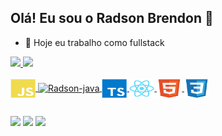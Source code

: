 ## Olá! Eu sou o Radson Brendon 👋

- 🔭 Hoje eu trabalho como fullstack

<div>
  <a href="https://www.linkedin.com/in/radsonbrendonlima/">
  <img height="180em" src="https://github-readme-stats.vercel.app/api?username=RadsonAlvs&show_icons=true&theme=dark&inclue_all_commits=true&count_private=true" />
  <img height="180em" src="https://github-readme-stats.vercel.app/api/top-langs/?username=RadsonAlvs&layout=compact&langs_count=16&theme=dark" />
</div>

<div style="display: inline_block"><br>
  <img align="center" alt="Radson-Js" height="30" width="40" src="https://raw.githubusercontent.com/devicons/devicon/master/icons/javascript/javascript-plain.svg">
  <img align="center" alt="Radson-java" height="40" width="50" src='https://icongr.am/devicon/java-original-wordmark.svg?size=128&color=ffffff'>
  <img align="center" alt="Radson-Ts" height="30" width="40" src="https://raw.githubusercontent.com/devicons/devicon/master/icons/typescript/typescript-plain.svg">
  <img align="center" alt="Radson-React" height="30" width="40" src="https://raw.githubusercontent.com/devicons/devicon/master/icons/react/react-original.svg">
  <img align="center" alt="Radson-HTML" height="30" width="40" src="https://raw.githubusercontent.com/devicons/devicon/master/icons/html5/html5-original.svg">
  <img align="center" alt="Radson-CSS" height="30" width="40" src="https://raw.githubusercontent.com/devicons/devicon/master/icons/css3/css3-original.svg">
</div>

##

<div> 
  <a href="https://www.instagram.com/radsonbrendon" target="_blank"><img src="https://img.shields.io/badge/-Instagram-%23E4405F?style=for-the-badge&logo=instagram&logoColor=white" target="_blank"></a>
  <a href = "mailto:radson.alvs@gmail.com"><img src="https://img.shields.io/badge/-Gmail-%23333?style=for-the-badge&logo=gmail&logoColor=white" target="_blank"></a>
  <a href="https://www.linkedin.com/in/radsonbrendonlima" target="_blank"><img src="https://img.shields.io/badge/-LinkedIn-%230077B5?style=for-the-badge&logo=linkedin&logoColor=white" target="_blank"></a> 
  
</div>
